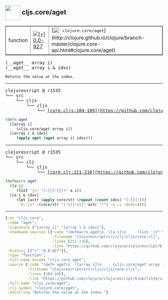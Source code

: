 ## <img width="48px" valign="middle" src="http://i.imgur.com/Hi20huC.png"> cljs.core/aget

 <table border="1">
<tr>
<td>function</td>
<td><a href="https://github.com/cljsinfo/api-refs/tree/0.0-927"><img valign="middle" alt="[+] 0.0-927" src="https://img.shields.io/badge/+-0.0--927-lightgrey.svg"></a> </td>
<td>
[<img height="24px" valign="middle" src="http://i.imgur.com/1GjPKvB.png"> <samp>clojure.core/aget</samp>](http://clojure.github.io/clojure/branch-master/clojure.core-api.html#clojure.core/aget)
</td>
</tr>
</table>

 <samp>
(__aget__ array i)<br>
(__aget__ array i & idxs)<br>
</samp>

```
Returns the value at the index.
```

---

 <pre>
clojurescript @ r1535
└── src
    └── cljs
        └── cljs
            └── <ins>[core.cljs:104-109](https://github.com/clojure/clojurescript/blob/r1535/src/cljs/cljs/core.cljs#L104-L109)</ins>
</pre>

```clj
(defn aget
  ([array i]
     (cljs.core/aget array i))
  ([array i & idxs]
     (apply aget (aget array i) idxs)))
```


---

 <pre>
clojurescript @ r1535
└── src
    └── clj
        └── cljs
            └── <ins>[core.clj:211-216](https://github.com/clojure/clojurescript/blob/r1535/src/clj/cljs/core.clj#L211-L216)</ins>
</pre>

```clj
(defmacro aget
  ([a i]
     (list 'js* "(~{}[~{}])" a i))
  ([a i & idxs]
     (let [astr (apply core/str (repeat (count idxs) "[~{}]"))]
      `(~'js* ~(core/str "(~{}[~{}]" astr ")") ~a ~i ~@idxs))))
```

---

```clj
{:ns "cljs.core",
 :name "aget",
 :signature ["[array i]" "[array i & idxs]"],
 :shadowed-sources ({:code "(defmacro aget\n  ([a i]\n     (list 'js* \"(~{}[~{}])\" a i))\n  ([a i & idxs]\n     (let [astr (apply core/str (repeat (count idxs) \"[~{}]\"))]\n      `(~'js* ~(core/str \"(~{}[~{}]\" astr \")\") ~a ~i ~@idxs))))",
                     :filename "clojurescript/src/clj/cljs/core.clj",
                     :lines [211 216],
                     :link "https://github.com/clojure/clojurescript/blob/r1535/src/clj/cljs/core.clj#L211-L216"}),
 :history [["+" "0.0-927"]],
 :type "function",
 :full-name-encode "cljs.core_aget",
 :source {:code "(defn aget\n  ([array i]\n     (cljs.core/aget array i))\n  ([array i & idxs]\n     (apply aget (aget array i) idxs)))",
          :filename "clojurescript/src/cljs/cljs/core.cljs",
          :lines [104 109],
          :link "https://github.com/clojure/clojurescript/blob/r1535/src/cljs/cljs/core.cljs#L104-L109"},
 :full-name "cljs.core/aget",
 :clj-symbol "clojure.core/aget",
 :docstring "Returns the value at the index."}

```
